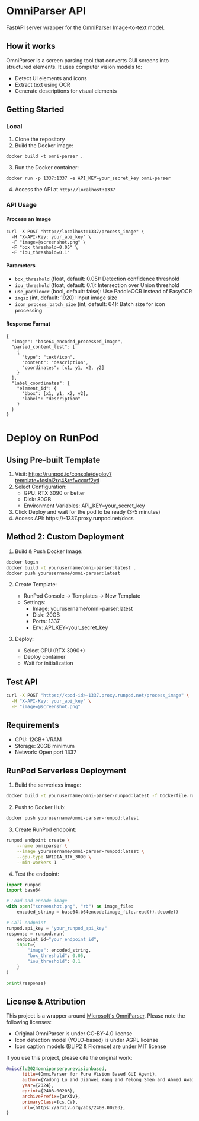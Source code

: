 # OmniParser API

FastAPI server wrapper for the [OmniParser](https://github.com/microsoft/OmniParser) Image-to-text model.

## How it works
OmniParser is a screen parsing tool that converts GUI screens into structured elements. It uses computer vision models to:
- Detect UI elements and icons
- Extract text using OCR
- Generate descriptions for visual elements

## Getting Started

### Local
1. Clone the repository
2. Build the Docker image:
```
docker build -t omni-parser .
```
3. Run the Docker container:
```
docker run -p 1337:1337 -e API_KEY=your_secret_key omni-parser
```
4. Access the API at `http://localhost:1337`

### API Usage

#### Process an Image
```
curl -X POST "http://localhost:1337/process_image" \
  -H "X-API-Key: your_api_key" \
  -F "image=@screenshot.png" \
  -F "box_threshold=0.05" \
  -F "iou_threshold=0.1"
```

#### Parameters
- `box_threshold` (float, default: 0.05): Detection confidence threshold
- `iou_threshold` (float, default: 0.1): Intersection over Union threshold
- `use_paddleocr` (bool, default: false): Use PaddleOCR instead of EasyOCR
- `imgsz` (int, default: 1920): Input image size
- `icon_process_batch_size` (int, default: 64): Batch size for icon processing

#### Response Format
```
{
  "image": "base64_encoded_processed_image",
  "parsed_content_list": [
    {
      "type": "text/icon",
      "content": "description",
      "coordinates": [x1, y1, x2, y2]
    }
  ],
  "label_coordinates": {
    "element_id": {
      "bbox": [x1, y1, x2, y2],
      "label": "description"
    }
  }
}
```


# Deploy on RunPod

##  Using Pre-built Template

1. Visit: https://runpod.io/console/deploy?template=fcslnl2rq4&ref=ccxrf2yd
2. Select Configuration:
   - GPU: RTX 3090 or better
   - Disk: 80GB
   - Environment Variables: API_KEY=your_secret_key
3. Click Deploy and wait for the pod to be ready (3-5 minutes)
4. Access API: https://<pod-id>-1337.proxy.runpod.net/docs

## Method 2: Custom Deployment

1. Build & Push Docker Image:
```bash
docker login
docker build -t yourusername/omni-parser:latest .
docker push yourusername/omni-parser:latest
```

2. Create Template:
   - RunPod Console → Templates → New Template
   - Settings:
     - Image: yourusername/omni-parser:latest
     - Disk: 20GB
     - Ports: 1337
     - Env: API_KEY=your_secret_key

3. Deploy:
   - Select GPU (RTX 3090+)
   - Deploy container
   - Wait for initialization

## Test API
```bash
curl -X POST "https://<pod-id>-1337.proxy.runpod.net/process_image" \
  -H "X-API-Key: your_api_key" \
  -F "image=@screenshot.png"
```

## Requirements
- GPU: 12GB+ VRAM
- Storage: 20GB minimum
- Network: Open port 1337

## RunPod Serverless Deployment

1. Build the serverless image:
```bash
docker build -t yourusername/omni-parser-runpod:latest -f Dockerfile.runpod .
```

2. Push to Docker Hub:
```bash
docker push yourusername/omni-parser-runpod:latest
```

3. Create RunPod endpoint:
```bash
runpod endpoint create \
    --name omniparser \
    --image yourusername/omni-parser-runpod:latest \
    --gpu-type NVIDIA_RTX_3090 \
    --min-workers 1
```

4. Test the endpoint:
```python
import runpod
import base64

# Load and encode image
with open("screenshot.png", "rb") as image_file:
    encoded_string = base64.b64encode(image_file.read()).decode()

# Call endpoint
runpod.api_key = "your_runpod_api_key"
response = runpod.run(
    endpoint_id="your_endpoint_id",
    input={
        "image": encoded_string,
        "box_threshold": 0.05,
        "iou_threshold": 0.1
    }
)

print(response)
```

## License & Attribution
This project is a wrapper around [Microsoft's OmniParser](https://github.com/microsoft/OmniParser). Please note the following licenses:
- Original OmniParser is under CC-BY-4.0 license
- Icon detection model (YOLO-based) is under AGPL license
- Icon caption models (BLIP2 & Florence) are under MIT license

If you use this project, please cite the original work:
```bibtex
@misc{lu2024omniparserpurevisionbased,
      title={OmniParser for Pure Vision Based GUI Agent}, 
      author={Yadong Lu and Jianwei Yang and Yelong Shen and Ahmed Awadallah},
      year={2024},
      eprint={2408.00203},
      archivePrefix={arXiv},
      primaryClass={cs.CV},
      url={https://arxiv.org/abs/2408.00203}, 
}
```
